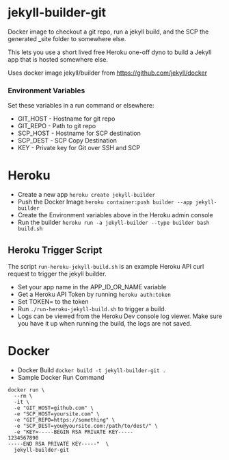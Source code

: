 # jekyll-builder-git

Docker image to checkout a git repo, run a jekyll build, and the SCP the generated _site folder to 
somewhere else.

This lets you use a short lived free Heroku one-off dyno to build a Jekyll app that is hosted somewhere else.

Uses docker image jekyll/builder from https://github.com/jekyll/docker

### Environment Variables
Set these variables in a run command or elsewhere:
* GIT_HOST - Hostname for git repo
* GIT_REPO - Path to git repo
* SCP_HOST - Hostname for SCP destination
* SCP_DEST - SCP Copy Destination
* KEY - Private key for Git over SSH and SCP

# Heroku
* Create a new app
``` heroku create jekyll-builder ```
* Push the Docker Image
``` heroku container:push builder --app jekyll-builder ```
* Create the Environment variables above in the Heroku admin console
* Run the builder
``` heroku run -a jekyll-builder --type builder bash build.sh ```

## Heroku Trigger Script

The script ```run-heroku-jekyll-build.sh``` is an example Heroku API curl request to trigger the 
jekyll builder. 

* Set your app name in the APP_ID_OR_NAME variable
* Get a Heroku API Token by running ```heroku auth:token```
* Set TOKEN= to the token
* Run ```./run-heroku-jekyll-build.sh``` to trigger a build. 
* Logs can be viewed from the Heroku Dev console log viewer. Make sure you have it up when 
running the build, the logs are not saved.

# Docker

* Docker Build
``` docker build -t jekyll-builder-git . ```
* Sample Docker Run Command
```
docker run \
  --rm \
  -it \
  -e "GIT_HOST=github.com" \
  -e "SCP_HOST=yoursite.com" \
  -e "GIT_REPO=https://something" \
  -e "SCP_DEST=you@yoursite.com:/path/to/dest/" \
  -e "KEY=-----BEGIN RSA PRIVATE KEY-----
1234567890
-----END RSA PRIVATE KEY-----"  \
  jekyll-builder-git
```
